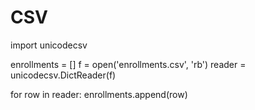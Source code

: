 # CSV

import unicodecsv

enrollments = []
f = open('enrollments.csv', 'rb')
reader = unicodecsv.DictReader(f)

for row in reader:
    enrollments.append(row)

